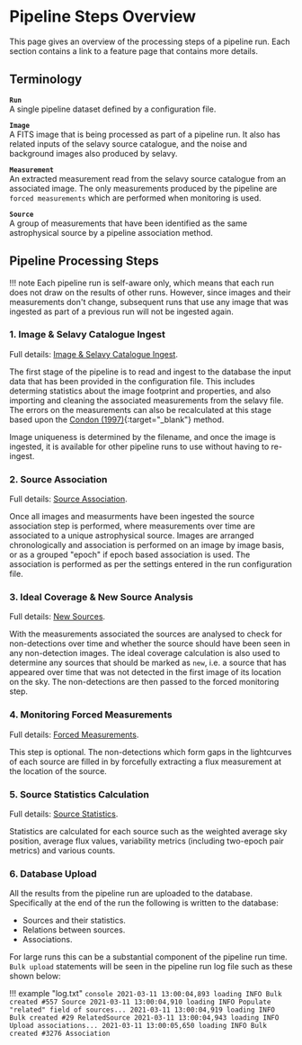 # Pipeline Steps Overview

This page gives an overview of the processing steps of a pipeline run. Each section contains a link to a feature page that contains more details.

## Terminology

**`Run`**  
A single pipeline dataset defined by a configuration file.

**`Image`**  
A FITS image that is being processed as part of a pipeline run. It also has related inputs of the selavy source catalogue, and the noise and background images also produced by selavy.

**`Measurement`**  
An extracted measurement read from the selavy source catalogue from an associated image. The only measurements produced by the pipeline are `forced measurements` which are performed when monitoring is used.

**`Source`**  
A group of measurements that have been identified as the same astrophysical source by a pipeline association method.

## Pipeline Processing Steps

!!! note
    Each pipeline run is self-aware only, which means that each run does not draw on the results of other runs. However, since images and their measurements don't change, subsequent runs that use any image that was ingested as part of a previous run will not be ingested again.

### 1. Image & Selavy Catalogue Ingest
Full details: [Image & Selavy Catalogue Ingest](imageingest.md).

The first stage of the pipeline is to read and ingest to the database the input data that has been provided in the configuration file. This includes determing statistics about the image footprint and properties, and also importing and cleaning the associated measurements from the selavy file. The errors on the measurements can also be recalculated at this stage based upon the [Condon (1997)](https://doi.org/10.1086/133871){:target="_blank"} method.

Image uniqueness is determined by the filename, and once the image is ingested, it is available for other pipeline runs to use without having to re-ingest.

### 2. Source Association
Full details: [Source Association](association.md).

Once all images and measurments have been ingested the source association step is performed, where measurements over time are associated to a unique astrophysical source. Images are arranged chronologically and association is performed on an image by image basis, or as a grouped "epoch" if epoch based association is used. The association is performed as per the settings entered in the run configuration file.

### 3. Ideal Coverage & New Source Analysis
Full details: [New Sources](newsources.md).

With the measurements associated the sources are analysed to check for non-detections over time and whether the source should have been seen in any non-detection images. The ideal coverage calculation is also used to determine any sources that should be marked as `new`, i.e. a source that has appeared over time that was not detected in the first image of its location on the sky. The non-detections are then passed to the forced monitoring step.

### 4. Monitoring Forced Measurements
Full details: [Forced Measurements](monitor.md).

This step is optional. The non-detections which form gaps in the lightcurves of each source are filled in by forcefully extracting a flux measurement at the location of the source.

### 5. Source Statistics Calculation
Full details: [Source Statistics](sourcestats.md).

Statistics are calculated for each source such as the weighted average sky position, average flux values, variability metrics (including two-epoch pair metrics) and various counts.

### 6. Database Upload
All the results from the pipeline run are uploaded to the database. Specifically at the end of the run the following is written to the database:

* Sources and their statistics.
* Relations between sources.
* Associations.

For large runs this can be a substantial component of the pipeline run time.
`Bulk upload` statements will be seen in the pipeline run log file such as these shown below:

!!! example "log.txt"
    ```console
    2021-03-11 13:00:04,893 loading INFO Bulk created #557 Source
    2021-03-11 13:00:04,910 loading INFO Populate "related" field of sources...
    2021-03-11 13:00:04,919 loading INFO Bulk created #29 RelatedSource
    2021-03-11 13:00:04,943 loading INFO Upload associations...
    2021-03-11 13:00:05,650 loading INFO Bulk created #3276 Association
    ```
